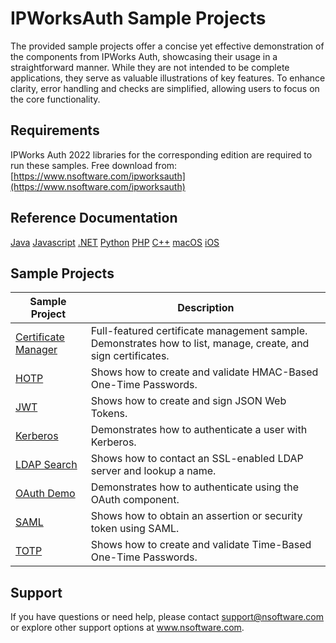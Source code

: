 # IPWorksAuth Sample Projects
The provided sample projects offer a concise yet effective demonstration of the components from IPWorks Auth, showcasing their usage in a straightforward manner. While they are not intended to be complete applications, they serve as valuable illustrations of key features. To enhance clarity, error handling and checks are simplified, allowing users to focus on the core functionality.

## Requirements
IPWorks Auth 2022 libraries for the corresponding edition are required to run these samples.  Free download from: [https://www.nsoftware.com/ipworksauth](https://www.nsoftware.com/ipworksauth)

## Reference Documentation
[Java](https://cdn.nsoftware.com/help/IAH/java/)
[Javascript](https://cdn.nsoftware.com/help/IAH/js/)
[.NET](https://cdn.nsoftware.com/help/IAH/cs/)
[Python](https://cdn.nsoftware.com/help/IAH/py/)
[PHP](https://cdn.nsoftware.com/help/IAH/php/)
[C++](https://cdn.nsoftware.com/help/IAH/cpp/)
[macOS](https://cdn.nsoftware.com/help/IAH/mac/)
[iOS](https://cdn.nsoftware.com/help/IAH/mac/)

## Sample Projects
| Sample Project | Description |
| --- | --- |
| [Certificate Manager](./IPWorks%20Auth%20Samples/Certificate%20Manager) | Full-featured certificate management sample.  Demonstrates how to list, manage, create, and sign certificates. |
| [HOTP](./IPWorks%20Auth%20Samples/HOTP) | Shows how to create and validate HMAC-Based One-Time Passwords. |
| [JWT](./IPWorks%20Auth%20Samples/JWT) | Shows how to create and sign JSON Web Tokens. |
| [Kerberos](./IPWorks%20Auth%20Samples/Kerberos) | Demonstrates how to authenticate a user with Kerberos. |
| [LDAP Search](./IPWorks%20Auth%20Samples/LDAP%20Search) | Shows how to contact an SSL-enabled LDAP server and lookup a name. |
| [OAuth Demo](./IPWorks%20Auth%20Samples/OAuth%20Demo) | Demonstrates how to authenticate using the OAuth component. |
| [SAML](./IPWorks%20Auth%20Samples/SAML) | Shows how to obtain an assertion or security token using SAML. |
| [TOTP](./IPWorks%20Auth%20Samples/TOTP) | Shows how to create and validate Time-Based One-Time Passwords. |

## Support
If you have questions or need help, please contact support@nsoftware.com or explore other support options 
at www.nsoftware.com.
